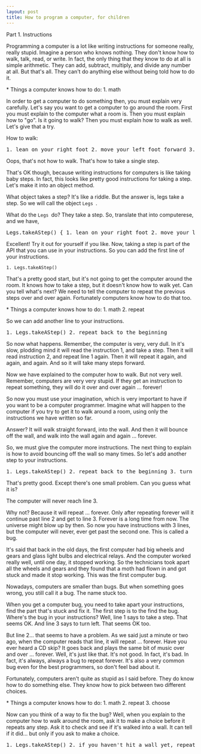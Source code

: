 ```yaml
---
layout: post
title: How to program a computer, for children 
---
```

<p>Part 1. Instructions </p><p>Programming a computer is a lot like writing instructions for someone really, really stupid. Imagine a person who knows nothing. They don't know how to walk, talk, read, or write. In fact, the only thing that they know to do at all is simple arithmetic. They can add, subtract, multiply, and divide any number at all. But that's all. They can't do anything else without being told how to do it. </p><p>* Things a computer knows how to do: 1. math </p><p>In order to get a computer to do something then, you must explain very carefully. Let's say you want to get a computer to go around the room. First you must explain to the computer what a room is. Then you must explain how to "go". Is it going to walk? Then you must explain how to walk as well. Let's give that a try. </p><p>How to walk: </p><pre>1. lean on your right foot 2. move your left foot forward 3. lean on your left foot 4. move your right foot forward </pre><p>Oops, that's not how to walk. That's how to take a single step. </p><p>That's OK though, because writing instructions for computers is like taking baby steps. In fact, this looks like pretty good instructions for taking a step. Let's make it into an object method. </p><p>What object takes a step? It's like a riddle. But the answer is, legs take a step. So we will call the object <code>Legs </code>. </p><p>What do the <code>Legs </code>do? They take a step. So, translate that into computerese, and we have, </p><pre>Legs.takeAStep() { 1. lean on your right foot 2. move your left foot forward 3. lean on your left foot 4. move your right foot forward } </pre><p>Excellent! Try it out for yourself if you like. Now, taking a step is part of the API that you can use in your instructions. So you can add the first line of your instructions. </p><pre><code>1. Legs.takeAStep() </code></pre><p>That's a pretty good start, but it's not going to get the computer around the room. It knows how to take a step, but it doesn't know how to walk yet. Can you tell what's next? We need to tell the computer to repeat the previous steps over and over again. Fortunately computers know how to do that too. </p><p>* Things a computer knows how to do: 1. math 2. repeat </p><p>So we can add another line to your instructions. </p><pre>1. Legs.takeAStep() 2. repeat back to the beginning </pre><p>So now what happens. Remember, the computer is very, very dull. In it's slow, plodding mind it will read the instruction 1, and take a step. Then it will read instruction 2, and repeat line 1 again. Then it will repeat it again, and again, and again. And so it will take many steps forward. </p><p>Now we have explained to the computer how to walk. But not very well. Remember, computers are very very stupid. If they get an instruction to repeat something, they will do it over and over again ... forever! </p><p>So now you must use your imagination, which is very important to have if you want to be a computer programmer. Imagine what will happen to the computer if you try to get it to walk around a room, using only the instructions we have written so far. </p><p>Answer? It will walk straight forward, into the wall. And then it will bounce off the wall, and walk into the wall again and again ... forever. </p><p>So, we must give the computer more instructions. The next thing to explain is how to avoid bouncing off the wall so many times. So let's add another step to your instructions. </p><pre>1. Legs.takeAStep() 2. repeat back to the beginning 3. turn left </pre><p>That's pretty good. Except there's one small problem. Can you guess what it is? </p><p>The computer will never reach line 3. </p><p>Why not? Because it will repeat ... forever. Only after repeating forever will it continue past line 2 and get to line 3. Forever is a long time from now. The universe might blow up by then. So now you have instructions with 3 lines, but the computer will never, ever get past the second one. This is called a bug. </p><p>It's said that back in the old days, the first computer had big wheels and gears and glass light bulbs and electrical relays. And the computer worked really well, until one day, it stopped working. So the technicians took apart all the wheels and gears and they found that a moth had flown in and got stuck and made it stop working. This was the first computer bug. </p><p>Nowadays, computers are smaller than bugs. But when something goes wrong, you still call it a bug. The name stuck too. </p><p>When you get a computer bug, you need to take apart your instructions, find the part that's stuck and fix it. The first step is to the find the bug. Where's the bug in your instructions? Well, line 1 says to take a step. That seems OK. And line 3 says to turn left. That seems OK too. </p><p>But line 2... that seems to have a problem. As we said just a minute or two ago, when the computer reads that line, it will repeat ... forever. Have you ever heard a CD skip? It goes back and plays the same bit of music over and over ... forever. Well, it's just like that. It's not good. In fact, it's bad. In fact, it's always, always a bug to repeat forever. It's also a very common bug even for the best programmers, so don't feel bad about it. </p><p>Fortunately, computers aren't quite as stupid as I said before. They do know how to do something else. They know how to pick between two different choices. </p><p>* Things a computer knows how to do: 1. math 2. repeat 3. choose </p><p>Now can you think of a way to fix the bug? Well, when you explain to the computer how to walk around the room, ask it to make a choice before it repeats any step. Ask it to check and see if it's walked into a wall. It can tell if it did... but only if you ask to make a choice. </p><pre>1. Legs.takeAStep() 2. if you haven't hit a wall yet, repeat back to the beginning 3. turn left </pre>
